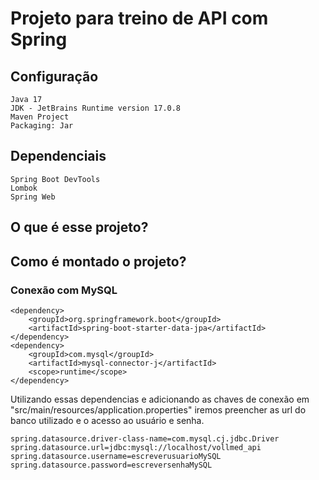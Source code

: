 # Projeto para treino de API com Spring
## Configuração
```
Java 17
JDK - JetBrains Runtime version 17.0.8
Maven Project
Packaging: Jar
```
## Dependenciais
```
Spring Boot DevTools
Lombok
Spring Web
```
## O que é esse projeto?




## Como é montado o projeto?
### Conexão com MySQL
```
<dependency>
    <groupId>org.springframework.boot</groupId>
    <artifactId>spring-boot-starter-data-jpa</artifactId>
</dependency>
<dependency>
    <groupId>com.mysql</groupId>
    <artifactId>mysql-connector-j</artifactId>
    <scope>runtime</scope>
</dependency>
```
Utilizando essas dependencias e adicionando as chaves de conexão em "src/main/resources/application.properties" 
iremos preencher as url do banco utilizado e o acesso ao usuário e senha.
```
spring.datasource.driver-class-name=com.mysql.cj.jdbc.Driver
spring.datasource.url=jdbc:mysql://localhost/vollmed_api
spring.datasource.username=escreverusuarioMySQL
spring.datasource.password=escreversenhaMySQL
```
